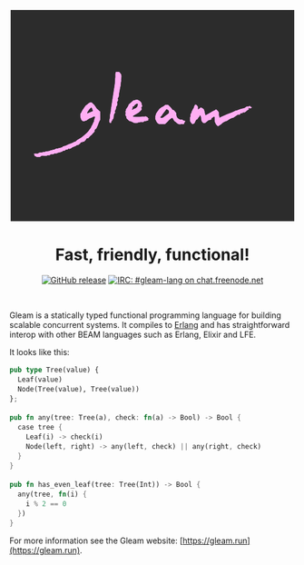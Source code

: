 <p align="center">
  <img src="img/gleam-logo-readme.png" alt="Gleam logo">
</p>

<h1 align="center">
  Fast, friendly, functional!
</h1>

<p align="center">
  <a href="https://github.com/gleam-lang/gleam/releases"><img src="https://img.shields.io/github/release/gleam-lang/gleam" alt="GitHub release"></a>
  <a href="https://webchat.freenode.net/#gleam-lang"><img src="https://img.shields.io/badge/freenode%20chat-%23gleam--lang-blue" alt="IRC: #gleam-lang on chat.freenode.net"></a>
</p>


<!-- A spacer -->
<div>&nbsp;</div>

Gleam is a statically typed functional programming language for building
scalable concurrent systems. It compiles to [Erlang](http://www.erlang.org/)
and has straightforward interop with other BEAM languages such as Erlang,
Elixir and LFE.

It looks like this:

```rust
pub type Tree(value) {
  Leaf(value)
  Node(Tree(value), Tree(value))
};

pub fn any(tree: Tree(a), check: fn(a) -> Bool) -> Bool {
  case tree {
    Leaf(i) -> check(i)
    Node(left, right) -> any(left, check) || any(right, check)
  }
}

pub fn has_even_leaf(tree: Tree(Int)) -> Bool {
  any(tree, fn(i) {
    i % 2 == 0
  })
}
```

For more information see the Gleam website: [https://gleam.run](https://gleam.run).
